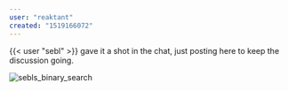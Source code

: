 ```yaml
---
user: "reaktant"
created: "1519166072"
---
```


{{< user "sebl" >}} gave it a shot in the chat, just posting here to keep the discussion going.

![sebls_binary_search](sebl__binary_search_vl_0.jpg) 
